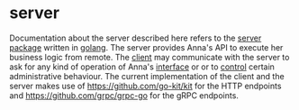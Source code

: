 # server
Documentation about the server described here refers to the [server
package](https://godoc.org/github.com/xh3b4sd/anna/server) written in
[golang](https://golang.org). The server provides Anna's API to execute her
business logic from remote. The [client](client.md) may communicate with the
server to ask for any kind of operation of Anna's [interface](interface.md) or
or to [control](control.md) certain administrative behaviour. The current
implementation of the client and the server makes use of
https://github.com/go-kit/kit for the HTTP endpoints and
https://github.com/grpc/grpc-go for the gRPC endpoints.
